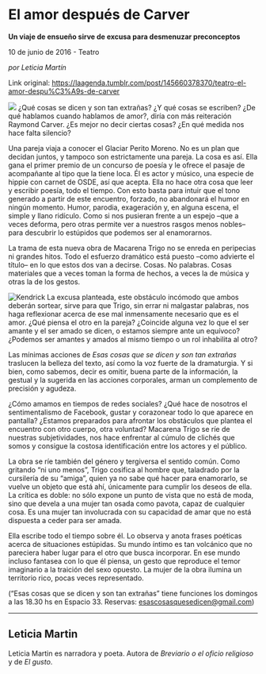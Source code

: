 # El amor después de Carver

**Un viaje de ensueño sirve de excusa para desmenuzar preconceptos**

10 de junio de 2016 - Teatro

_por Leticia Martín_

Link original: https://laagenda.tumblr.com/post/145660378370/teatro-el-amor-despu%C3%A9s-de-carver

![](https://64.media.tumblr.com/74dd40005bf863a481eef283fce63b83/tumblr_inline_pjzvqfquGU1t6q87u_500.jpg)
¿Qué cosas se dicen y son tan extrañas? ¿Y qué cosas se escriben? ¿De qué hablamos cuando hablamos de amor?, diría con más reiteración Raymond Carver. ¿Es mejor no decir ciertas cosas? ¿En qué medida nos hace falta silencio? 

 Una pareja viaja a conocer el Glaciar Perito Moreno. No es un plan que decidan juntos, y tampoco son estrictamente una pareja. La cosa es así. Ella gana el primer premio de un concurso de poesía y le ofrece el pasaje de acompañante al tipo que la tiene loca. Él es actor y músico, una especie de hippie con carnet de OSDE, así que acepta. Ella no hace otra cosa que leer y escribir poesía, todo el tiempo. Con esto basta para intuir que el tono generado a partir de este encuentro, forzado, no abandonará el humor en ningún momento. Humor, parodia, exageración y, en alguna escena, el simple y llano ridículo. Como si nos pusieran frente a un espejo –que a veces deforma, pero otras permite ver a nuestros rasgos menos nobles– para descubrir lo estúpidos que podemos ser al enamorarnos. 

 La trama de esta nueva obra de Macarena Trigo no se enreda en peripecias ni grandes hitos. Todo el esfuerzo dramático está puesto –como advierte el título– en lo que estos dos van a decirse. Cosas. No palabras. Cosas materiales que a veces toman la forma de hechos, a veces la de música y otras la de los gestos. 


![Kendrick](https://64.media.tumblr.com/0302b5dc0907f491f40349a08a31b869/tumblr_inline_pjzvqgy4YU1t6q87u_250.jpg) La excusa planteada, este obstáculo incómodo que ambos deberán sortear, sirve para que Trigo, sin errar ni malgastar palabras, nos haga reflexionar acerca de ese mal inmensamente necesario que es el amor. ¿Qué piensa el otro en la pareja? ¿Coincide alguna vez lo que el ser amante y el ser amado se dicen, o estamos siempre ante un equívoco? ¿Podemos ser amantes y amados al mismo tiempo o un rol inhabilita al otro? 

 Las mínimas acciones de *Esas cosas que se dicen y son tan extrañas* traslucen la belleza del texto, así como la voz fuerte de la dramaturgia. Y si bien, como sabemos, decir es omitir, buena parte de la información, la gestual y la sugerida en las acciones corporales, arman un complemento de precisión y agudeza. 

 ¿Cómo amamos en tiempos de redes sociales? ¿Qué hace de nosotros el sentimentalismo de Facebook, gustar y corazonear todo lo que aparece en pantalla? ¿Estamos preparados para afrontar los obstáculos que plantea el encuentro con otro cuerpo, otra voluntad? Macarena Trigo se ríe de nuestras subjetividades, nos hace enfrentar al cúmulo de clichés que somos y consigue la costosa identificación entre los actores y el público. 

 La obra se ríe también del género y tergiversa el sentido común. Como gritando “ni uno menos”, Trigo cosifica al hombre que, taladrado por la cursilería de su “amiga”, quien ya no sabe qué hacer para enamorarlo, se vuelve un objeto que está ahí, únicamente para cumplir los deseos de ella. La crítica es doble: no sólo expone un punto de vista que no está de moda, sino que devela a una mujer tan osada como pavota, capaz de cualquier cosa. Es una mujer tan involucrada con su capacidad de amar que no está dispuesta a ceder para ser amada. 

 Ella escribe todo el tiempo sobre él. Lo observa y anota frases poéticas acerca de situaciones estúpidas. Su mundo íntimo es tan volcánico que no pareciera haber lugar para el otro que busca incorporar. En ese mundo incluso fantasea con lo que él piensa, un gesto que reproduce el temor imaginario a la traición del sexo opuesto. La mujer de la obra ilumina un territorio rico, pocas veces representado. 

(“Esas cosas que se dicen y son tan extrañas” tiene funciones los domingos a las 18.30 hs en Espacio 33. Reservas: esascosasquesedicen@gmail.com) 

  




---

 Leticia Martin
---------------

 Leticia Martin es narradora y poeta. Autora de *Breviario o el oficio religioso* y de *El gusto*. 

